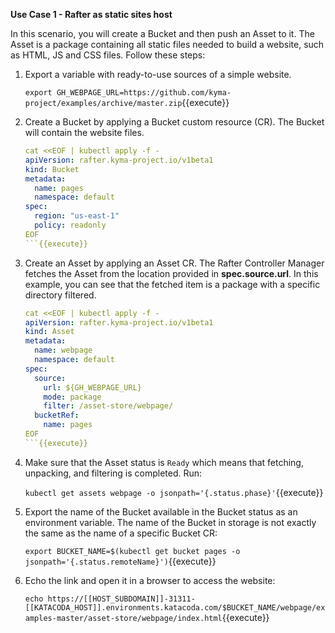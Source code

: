 **Use Case 1 - Rafter as static sites host**

In this scenario, you will create a Bucket and then push an Asset to it. The Asset is a package containing all static files needed to build a website, such as HTML, JS and CSS files. Follow these steps:

1. Export a variable with ready-to-use sources of a simple website.

   `export GH_WEBPAGE_URL=https://github.com/kyma-project/examples/archive/master.zip`{{execute}}

2. Create a Bucket by applying a Bucket custom resource (CR). The Bucket will contain the website files.

   ```yaml
   cat <<EOF | kubectl apply -f -
   apiVersion: rafter.kyma-project.io/v1beta1
   kind: Bucket
   metadata:
     name: pages
     namespace: default
   spec:
     region: "us-east-1"
     policy: readonly
   EOF
   ```{{execute}}

3. Create an Asset by applying an Asset CR. The Rafter Controller Manager fetches the Asset from the location provided in **spec.source.url**. In this example, you can see that the fetched item is a package with a specific directory filtered.

   ```yaml
   cat <<EOF | kubectl apply -f -
   apiVersion: rafter.kyma-project.io/v1beta1
   kind: Asset
   metadata:
     name: webpage
     namespace: default
   spec:
     source:
       url: ${GH_WEBPAGE_URL}
       mode: package
       filter: /asset-store/webpage/
     bucketRef:
       name: pages
   EOF
   ```{{execute}}

4. Make sure that the Asset status is `Ready` which means that fetching, unpacking, and filtering is completed. Run:

   `kubectl get assets webpage -o jsonpath='{.status.phase}'`{{execute}}

5. Export the name of the Bucket available in the Bucket status as an environment variable. The name of the Bucket in storage is not exactly the same as the name of a specific Bucket CR:

   `export BUCKET_NAME=$(kubectl get bucket pages -o jsonpath='{.status.remoteName}')`{{execute}}

6. Echo the link and open it in a browser to access the website:

   `echo https://[[HOST_SUBDOMAIN]]-31311-[[KATACODA_HOST]].environments.katacoda.com/$BUCKET_NAME/webpage/examples-master/asset-store/webpage/index.html`{{execute}}
